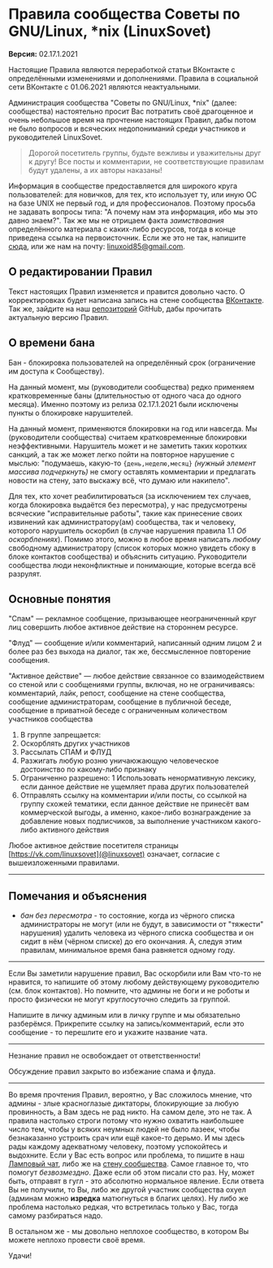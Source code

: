 # Правила сообщества Советы по GNU/Linux, *nix (LinuxSovet)

**Версия:** 02.17.1.2021

Настоящие Правила являются переработкой статьи ВКонтакте с определёнными изменениями и дополнениями. Правила в социальной сети ВКонтакте с 01.06.2021 являются неактуальными.

Администрация сообщества "Советы по GNU/Linux, *nix" (далее: сообщества) настоятельно просит Вас потратить своё драгоценное и очень небольшое время на прочтение настоящих Правил, дабы потом не было вопросов и всяческих недопониманий среди участников и руководителей LinuxSovet.

> Дорогой посетитель группы, будьте вежливы и уважительны друг к другу! Все посты и комментарии, не соответствующие правилам будут удалены, а их авторы наказаны!

Информация в сообществе предоставляется для широкого круга пользователей: для новичков, для тех, кто использует ту, или иную ОС на базе UNIX не первый год, и для профессионалов. Поэтому просьба не задавать вопросы типа: "А почему нам эта информация, ибо мы это давно знаем?". Так же мы не отрицаем факта *заимствования* определённого материала с каких-либо ресурсов, тогда в конце приведена ссылка на первоисточник. Если же это не так, напишите [сюда](https://github.com/LinuxSovet/issues), или же нам на почту: linuxoid85@gmail.com.

## О редактировании Правил
Текст настоящих Правил изменяется и правится довольно часто. О корректировках будет написана запись на стене сообщества [ВКонтакте](https://www.vk.com/linuxsovet). Так же, зайдите на наш [репозиторий](https://github.com/LinuxSovet) GitHub, дабы прочитать актуальную версию Правил.

## О времени бана
Бан - блокировка пользователей на определённый срок (ограничение им доступа к Сообществу).

На данный момент, мы (руководители сообщества) редко применяем кратковременные баны (длительностью от одного часа до одного месяца). Именно поэтому из релиза 02.17.1.2021 были исключены пункты о блокировке нарушителей.

На данный момент, применяются блокировки на год или навсегда. Мы (руководители сообщества) считаем кратковременные блокировки неэффективными. Нарушитель может и не заметить таких коротких санкций, а так же может легко пойти на повторное нарушение с мыслью: "подумаешь, какую-то `{день,неделю,месяц}` *(нужный элемент массива подчеркнуть)* не смогу оставлять комментарии и предлагать новости на стену, зато выскажу всё, что думаю или накипело".

Для тех, кто хочет реабилитироваться (за исключением тех случаев, когда блокировка выдаётся без пересмотра), у нас предусмотрены всяческие "исправительные работы", такие как принесение своих извинений как администратору(ам) сообщества, так и человеку, которого нарушитель оскорбил (в случае нарушения правила 1.1 *Об оскорблениях*). Помимо этого, можно в любое время написать *любому* свободному администратору (список которых можно увидеть сбоку в блоке контактов сообщества) и объяснить ситуацию. Руководители сообщества люди неконфликтные и понимающие, которые всегда всё разрулят.

## Основные понятия
"Спам" — рекламное сообщение, призывающее неограниченный круг лиц совершить любое активное действие на стороннем ресурсе.

"Флуд" — сообщение и/или комментарий, написанный одним лицом 2 и более раз без выхода на диалог, так же, бессмысленное повторение сообщения.

"Активное действие" — любое действие связанное со взаимодействием со стеной или с сообщениями группы, включая, но не ограничиваясь: комментарий, лайк, репост, сообщение на стене сообщества, сообщение администраторам, сообщение в публичной беседе, сообщение в приватной беседе с ограниченным количеством участников сообщества

1. В группе запрещается:
  1. Оскорблять других участников
  2. Рассылать СПАМ и ФЛУД 
  3. Разжигать любую розню уничаюжающую человеческое достоинство по какому-либо признаку
2. Ограниченно разрешено:
  1 Использовать ненормативную лексику, если данное действие не ущемляет права других пользователей
  2. Отправлять ссылку на комментарии и/или посты, со ссылкой на группу схожей тематики, если данное действие не принесёт вам коммерческой выгоды, а именно, какое-либо вознаграждение за добавление новых подписчиков, за выполнение участником какого-либо активного действия

Любое активное действие посетителя страницы [https://vk.com/linuxsovet](@linuxsovet) означает, согласие с вышеизложенными правилами.

***

## Помечания и объяснения
* *бан без пересмотра* - то состояние, когда из чёрного списка администраторы не могут (или не будут, в зависимости от "тяжести" нарушения) удалить человека из чёрного списка сообщества и он сидит в нём (чёрном списке) до его окончания. А, следуя этим правилам, минимальное время бана равняется одному году.

***
Если Вы заметили нарушение правил, Вас оскорбили или Вам что-то не нравится, то напишите об этому любому действующему руководителю (см. блок контактов). Но помните, что админы не боги и не роботы и просто физически не могут круглосуточно следить за группой.

Напишите в личку админым или в личку группе и мы обязательно разберёмся. Прикрепите ссылку на запись/комментарий, если это сообщение - то перешлите его и укажите название чата.

***
Незнание правил не освобождает от ответственности!

Обсуждение правил закрыто во избежание спама и флуда.

***
Во время прочтения Правил, вероятно, у Вас сложилось мнение, что админы - злые красноглазые диктаторы, блокирующие за любую провинность, а Вам здесь не рад никто. На самом деле, это не так. А правила настолько строги потому что нужно охватить наибольшее число тем, чтобы у всяких неумных людей не было лазеек, чтобы безнаказанно устроить срач или ещё какое-то дерьмо. И мы здесь рады каждому адекватному человеку, поэтому успокойтесь и выдохните. Если у Вас есть вопрос или проблема, то пишите в наш [Ламповый чат](https://vk.me/join/d8dgdS/d_jaTby2sLWz9Ysd7L1P2zKCS9Oo=), либо же на [стену сообщества](https://vk.com/linuxsovet). Самое главное то, что помогут *безвозмездно*. Даже если об этом писали сто раз. Ну, может быть, отправят в гугл - это абсолютно нормальное явление. Если ответа Вы не получили, то Вы, либо же другой участник сообщества охуел (админам можно **изредка** матюгнуться в благих целях). Ну либо же проблема настолько редкая, что встретилась только у Вас, тогда самому разбираться надо.

В остальном же - мы довольно неплохое сообщество, в котором Вы можете неплохо провести своё время.

Удачи!
